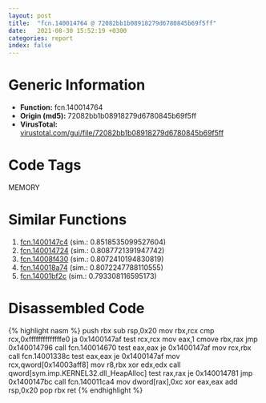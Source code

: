 ```yaml
---
layout: post
title:  "fcn.140014764 @ 72082bb1b08918279d6780845b69f5ff"
date:   2021-08-30 15:52:19 +0300
categories: report
index: false
---
```


# Generic Information
- **Function:** fcn.140014764
- **Origin (md5):** 72082bb1b08918279d6780845b69f5ff
- **VirusTotal:** [virustotal.com/gui/file/72082bb1b08918279d6780845b69f5ff][virustotal_ref]

# Code Tags
<span class="tag" id="MEMORY">MEMORY</span>


# Similar Functions

1. [fcn.1400147c4][similar_1_ref] (sim.: 0.8518535099527604)
2. [fcn.140014724][similar_2_ref] (sim.: 0.8087721391947742)
3. [fcn.14008f430][similar_3_ref] (sim.: 0.8072410194830819)
4. [fcn.140018a74][similar_4_ref] (sim.: 0.8072247788110555)
5. [fcn.14001bf2c][similar_5_ref] (sim.: 0.793308116595173)


# Disassembled Code

{% highlight nasm %}
push rbx
sub rsp,0x20
mov rbx,rcx
cmp rcx,0xffffffffffffffe0
ja 0x1400147af
test rcx,rcx
mov eax,1
cmove rbx,rax
jmp 0x140014796
call fcn.140014670
test eax,eax
je 0x1400147af
mov rcx,rbx
call fcn.14001338c
test eax,eax
je 0x1400147af
mov rcx,qword[0x14003aff8]
mov r8,rbx
xor edx,edx
call qword[sym.imp.KERNEL32.dll_HeapAlloc]
test rax,rax
je 0x140014781
jmp 0x1400147bc
call fcn.140011ca4
mov dword[rax],0xc
xor eax,eax
add rsp,0x20
pop rbx
ret 
{% endhighlight %}


[similar_1_ref]: /report/fcn.1400147c4@72082bb1b08918279d6780845b69f5ff
[similar_2_ref]: /report/fcn.140014724@72082bb1b08918279d6780845b69f5ff
[similar_3_ref]: /report/fcn.14008f430@a5e8b4820319974b4ce1027132e98e27
[similar_4_ref]: /report/fcn.140018a74@c5b958b285b208bffd52d8455e15d93a
[similar_5_ref]: /report/fcn.14001bf2c@3bee9e0608c478ffce0d10559aae732b
[virustotal_ref]: https://www.virustotal.com/gui/file/72082bb1b08918279d6780845b69f5ff